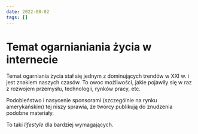 ```yaml
---
date: 2022-08-02
tags: []
---
```

# Temat ogarnianiania życia w internecie

Temat ogarniania życia stał się jednym z dominujących trendów w XXI w. i jest znakiem naszych czasów. To owoc możliwości, jakie pojawiły się w raz z rozwojem przemysłu, technologii, rynków pracy, etc.

Podobieństwo i nasycenie sponsorami (szczególnie na rynku amerykańskim) tej niszy sprawia, że twórcy publikują do znudzenia podobne materiały. 

To taki *lifestyle* dla bardziej wymagających.
